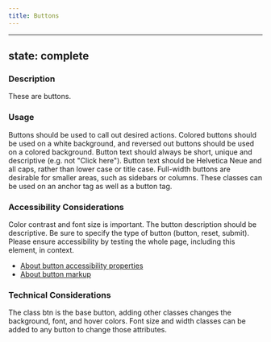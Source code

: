 ```yaml
---
title: Buttons
---
```


---
state: complete
---

### Description
These are buttons.

### Usage
Buttons should be used to call out desired actions. Colored buttons should be used on a white background, and reversed out buttons should be used on a colored background. Button text should always be short, unique and descriptive (e.g. not "Click here"). Button text should be Helvetica Neue and all caps, rather than lower case or title case. Full-width buttons are desirable for smaller areas, such as sidebars or columns. These classes can be used on an anchor tag as well as a button tag.

### Accessibility Considerations
Color contrast and font size is important. The button description should be descriptive. Be sure to specify the type of button (button, reset, submit). Please ensure accessibility by testing the whole page, including this element, in context.

* <a href="https://webaim.org/techniques/forms/controls#button">About button accessibility properties</a>
* <a href="https://www.w3schools.com/tags/tag_button.asp">About button markup</a>

<!-- ### SEO Considerations
This section is left intentionally blank and is for future consideration. -->

### Technical Considerations
The class btn is the base button, adding other classes changes the background, font, and hover colors. Font size and width classes can be added to any button to change those attributes.
